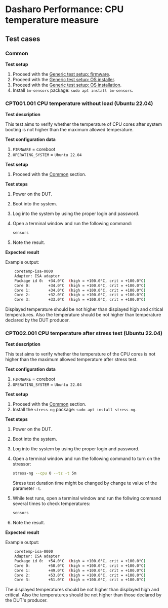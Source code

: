 # Dasharo Performance: CPU temperature measure

## Test cases

### Common

**Test setup**

1. Proceed with the
    [Generic test setup: firmware](../../generic-test-setup/#firmware).
1. Proceed with the
    [Generic test setup: OS installer](../../generic-test-setup/#os-installer).
1. Proceed with the
    [Generic test setup: OS installation](../../generic-test-setup/#os-installation).
1. Install `lm-sensors` package: `sudo apt install lm-sensors`.

### CPT001.001 CPU temperature without load (Ubuntu 22.04)

**Test description**

This test aims to verify whether the temperature of CPU cores after system
booting is not higher than the maximum allowed temperature.

**Test configuration data**

1. `FIRMWARE` = coreboot
1. `OPERATING_SYSTEM` = `Ubuntu 22.04`

**Test setup**

1. Proceed with the [Common](#common) section.

**Test steps**

1. Power on the DUT.
1. Boot into the system.
1. Log into the system by using the proper login and password.
1. Open a terminal window and run the following command:

    ```bash
    sensors
    ```

1. Note the result.

**Expected result**

Example output:

```bash
    coretemp-isa-0000
    Adapter: ISA adapter
    Package id 0:  +34.0°C  (high = +100.0°C, crit = +100.0°C)
    Core 0:        +34.0°C  (high = +100.0°C, crit = +100.0°C)
    Core 1:        +34.0°C  (high = +100.0°C, crit = +100.0°C)
    Core 2:        +32.0°C  (high = +100.0°C, crit = +100.0°C)
    Core 3:        +33.0°C  (high = +100.0°C, crit = +100.0°C)
```

Displayed temperature should be not higher than displayed high and
critical temperatures. Also the temperature should be not higher than
temperature declared by the DUT producer.

### CPT002.001 CPU temperature after stress test (Ubuntu 22.04)

**Test description**

This test aims to verify whether the temperature of the CPU cores is not higher
than the maximum allowed temperature after stress test.

**Test configuration data**

1. `FIRMWARE` = coreboot
1. `OPERATING_SYSTEM` = `Ubuntu 22.04`

**Test setup**

1. Proceed with the [Common](#common) section.
1. Install the `stress-ng` package: `sudo apt install stress-ng`.

**Test steps**

1. Power on the DUT.
1. Boot into the system.
1. Log into the system by using the proper login and password.
1. Open a terminal window and run the following command to turn on the stressor:

    ```bash
    stress-ng --cpu 0 --tz -t 5m
    ```

    Stress test duration time might be changed by change te value of the
    parameter `-t`.

1. While test runs, open a terminal window and run the follwing command several
times to check temperatures:

    ```bash
    sensors
    ```

1. Note the result.

**Expected result**

Example output:

```bash
    coretemp-isa-0000
    Adapter: ISA adapter
    Package id 0:  +54.0°C  (high = +100.0°C, crit = +100.0°C)
    Core 0:        +50.0°C  (high = +100.0°C, crit = +100.0°C)
    Core 1:        +49.0°C  (high = +100.0°C, crit = +100.0°C)
    Core 2:        +53.0°C  (high = +100.0°C, crit = +100.0°C)
    Core 3:        +51.0°C  (high = +100.0°C, crit = +100.0°C)
```

The displayed temperatures should be not higher than displayed high and
critical. Also the temperatures should be not higher than
those declared by the DUT's producer.
